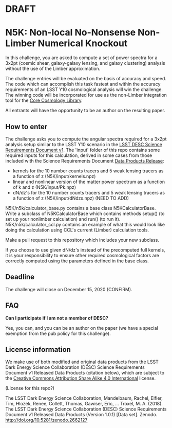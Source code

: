 # DRAFT

# N5K: Non-local No-Nonsense Non-Limber Numerical Knockout

In this challenge, you are asked to compute a set of power spectra for a 3x2pt (cosmic shear, galaxy-galaxy lensing, and galaxy clustering) analysis without the use of the Limber approximation.

The challenge entries will be evaluated on the basis of accuracy and speed. The code which can accomplish this task fastest and within the accuracy requirements of an LSST Y10 cosmological analysis will win the challenge. The winning code will be incorporated for use as the non-Limber integration tool for the [Core Cosmology Library](https://github.com/LSSTDESC/CCL/).

All entrants will have the opportunity to be an author on the resulting paper.

## How to enter

The challenge asks you to compute the angular spectra required for a 3x2pt analysis setup similar to the LSST Y10 scenario in the [LSST DESC Science Requirements Document v1](https://arxiv.org/pdf/1809.01669.pdf). The 'input' folder of this repo contains some required inputs for this calculation, derived in some cases from those included with the Science Requirements Document [Data Products Release](https://zenodo.org/record/2662127#.X2NtDobTWEA):
- kernels for the 10 number counts tracers and 5 weak lensing tracers as a function of z  (N5K/input/kernels.npz)
- linear and nonlinear version of the matter power spectrum as a function of k and z (N5K/input/Pk.npz)
- dN/dz's for the 10 number counts tracers and 5 weak lensing tracers as a function of z (N5K/input/dNdzs.npz) (NEED TO ADD)

N5K/n5k/calculator\_base.py contains a base class N5KCalculatorBase. Write a subclass of N5KCalculatorBase which contains methods setup() (to set up your nonlimber calculation) and run() (to run it). N5K/n5k/calculator\_ccl.py contains an example of what this would look like doing the calculation using CCL's current (Limber) calculation tools.

Make a pull request to this repository which includes your new subclass. 

If you choose to use given dN/dz's instead of the precomputed full kernels, it is your responsibility to ensure other required cosmological factors are correctly computed using the parameters defined in the base class.


## Deadline

The challenge will close on December 15, 2020 (CONFIRM).

## FAQ

**Can I participate if I am not a member of DESC?**

Yes, you can, and you can be an author on the paper (we have a special exemption from the pub policy for this challenge).

## License information

We make use of both modified and original data products from the LSST Dark Energy Science Collaboration (DESC) Science Requirements Document v1 Released Data Products (citation below), which are subject to the [Creative Commons Attribution Share Alike 4.0 International](https://creativecommons.org/licenses/by-sa/4.0/legalcode) license.

(License for this repo?)

The LSST Dark Energy Science Collaboration, Mandelbaum, Rachel, Eifler, Tim, Hlozek, Renee, Collett, Thomas, Gawiser, Eric, … Troxel, M. A. (2018). The LSST Dark Energy Science Collaboration (DESC) Science Requirements Document v1 Released Data Products (Version 1.0.1) [Data set]. Zenodo. http://doi.org/10.5281/zenodo.2662127

